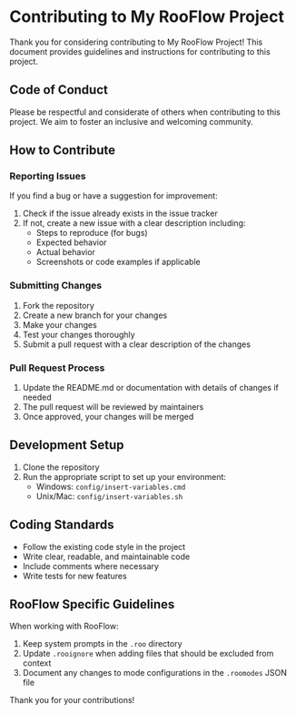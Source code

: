 # Contributing to My RooFlow Project

Thank you for considering contributing to My RooFlow Project! This document provides guidelines and instructions for contributing to this project.

## Code of Conduct

Please be respectful and considerate of others when contributing to this project. We aim to foster an inclusive and welcoming community.

## How to Contribute

### Reporting Issues

If you find a bug or have a suggestion for improvement:

1. Check if the issue already exists in the issue tracker
2. If not, create a new issue with a clear description including:
   - Steps to reproduce (for bugs)
   - Expected behavior
   - Actual behavior
   - Screenshots or code examples if applicable

### Submitting Changes

1. Fork the repository
2. Create a new branch for your changes
3. Make your changes
4. Test your changes thoroughly
5. Submit a pull request with a clear description of the changes

### Pull Request Process

1. Update the README.md or documentation with details of changes if needed
2. The pull request will be reviewed by maintainers
3. Once approved, your changes will be merged

## Development Setup

1. Clone the repository
2. Run the appropriate script to set up your environment:
   - Windows: `config/insert-variables.cmd`
   - Unix/Mac: `config/insert-variables.sh`

## Coding Standards

- Follow the existing code style in the project
- Write clear, readable, and maintainable code
- Include comments where necessary
- Write tests for new features

## RooFlow Specific Guidelines

When working with RooFlow:

1. Keep system prompts in the `.roo` directory
2. Update `.rooignore` when adding files that should be excluded from context
3. Document any changes to mode configurations in the `.roomodes` JSON file

Thank you for your contributions!